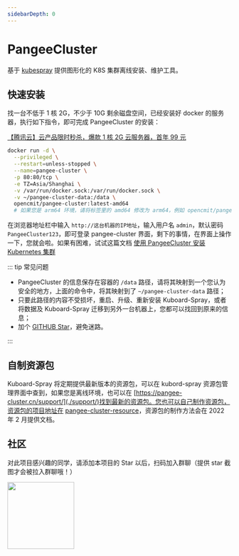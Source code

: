 ```yaml
---
sidebarDepth: 0
---
```


# PangeeCluster

基于 [kubespray](https://github.com/kubernetes-sigs/kubespray) 提供图形化的 K8S 集群离线安装、维护工具。

## 快速安装

找一台不低于 1 核 2G，不少于 10G 剩余磁盘空间，已经安装好 docker 的服务器，执行如下指令，即可完成 PangeeCluster 的安装：

[【腾讯云】云产品限时秒杀，爆款 1 核 2G 云服务器，首年 99 元](https://cloud.tencent.com/act/cps/redirect?redirect=1062&cps_key=2ee6baa049659f4713ddc55a51314372&from=console)

```sh
docker run -d \
  --privileged \
  --restart=unless-stopped \
  --name=pangee-cluster \
  -p 80:80/tcp \
  -e TZ=Asia/Shanghai \
  -v /var/run/docker.sock:/var/run/docker.sock \
  -v ~/pangee-cluster-data:/data \
  opencmit/pangee-cluster:latest-amd64
  # 如果您是 arm64 环境，请将标签里的 amd64 修改为 arm64，例如 opencmit/pangee-cluster:latest-arm64
```

在浏览器地址栏中输入 `http://这台机器的IP地址`，输入用户名 `admin`，默认密码 `PangeeCluster123`，即可登录 pangee-cluster 界面，剩下的事情，在界面上操作一下，您就会啦。如果有困难，试试这篇文档 [使用 PangeeCluster 安装 Kubernetes 集群](./guide/install-k8s.md)

::: tip 常见问题

- PangeeCluster 的信息保存在容器的 `/data` 路径，请将其映射到一个您认为安全的地方，上面的命令中，将其映射到了 `~/pangee-cluster-data` 路径；
- 只要此路径的内容不受损坏，重启、升级、重新安装 Kuboard-Spray，或者将数据及 Kuboard-Spray 迁移到另外一台机器上，您都可以找回到原来的信息；
- 加个 [GITHUB Star](https://github.com/opencmit/pangee-cluster)，避免迷路。

:::

## 自制资源包

Kuboard-Spray 将定期提供最新版本的资源包，可以在 kubord-spray 资源包管理界面中查到，如果您是离线环境，也可以在 [https://pangee-cluster.cn/support/](./support/)找到最新的资源包。您也可以自己制作资源包，资源包的项目地址在 [pangee-cluster-resource](https://github.com/opencmit/pangee-cluster-resource)，资源包的制作方法会在 2022 年 2 月提供文档。

## 社区

对此项目感兴趣的同学，请添加本项目的 Star 以后，扫码加入群聊（提供 star 截图才会被拉入群聊哦！）

<p>
  <img frameborder="0" src="https://addons.kuboard.cn/downloads/qr_code_pangee-cluster.jpg" style="width: 150px; height: 150px;"/>
</p>
